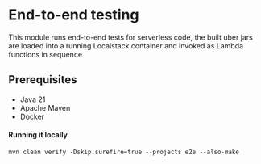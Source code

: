 # End-to-end testing

This module runs end-to-end tests for serverless code, the built uber jars are loaded into a running Localstack container and invoked as Lambda functions in sequence

## Prerequisites

- Java 21
- Apache Maven
- Docker

#### Running it locally

```
mvn clean verify -Dskip.surefire=true --projects e2e --also-make
```



